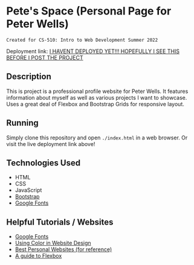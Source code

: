 # Pete's Space (Personal Page for Peter Wells)
`Created for CS-510: Intro to Web Development Summer 2022`

Deployment link: [I HAVENT DEPLOYED YET!!! HOPEFULLY I SEE THIS BEFORE I POST THE PROJECT](https://www.google.com)

## Description

This is project is a professional profile website for Peter Wells. It features information about myself as well as various projects I want to showcase. Uses a great deal of Flexbox and Bootstrap Grids for responsive layout.

## Running

Simply clone this repository and open `./index.html` in a web browser. Or visit the live deployment link above!

## Technologies Used

* HTML
* CSS
* JavaScript
* [Bootstrap](https://getbootstrap.com/)
* [Google Fonts](https://fonts.google.com/)

## Helpful Tutorials / Websites

* [Google Fonts](https://developers.google.com/fonts/docs/getting_started)
* [Using Color in Website Design](https://www.flux-academy.com/blog/how-to-strategically-use-color-in-website-design)
* [Best Personal Websites (for reference)](https://blog.hubspot.com/marketing/best-personal-websites)
* [A guide to Flexbox](https://css-tricks.com/snippets/css/a-guide-to-flexbox/)
